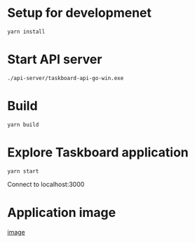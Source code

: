 # Setup for developmenet

```
yarn install
```

# Start API server
```
./api-server/taskboard-api-go-win.exe
```

# Build
```
yarn build
```

# Explore Taskboard application

```
yarn start
```
Connect to localhost:3000

# Application image
[image](./image/taskboard-react-image.gif)
